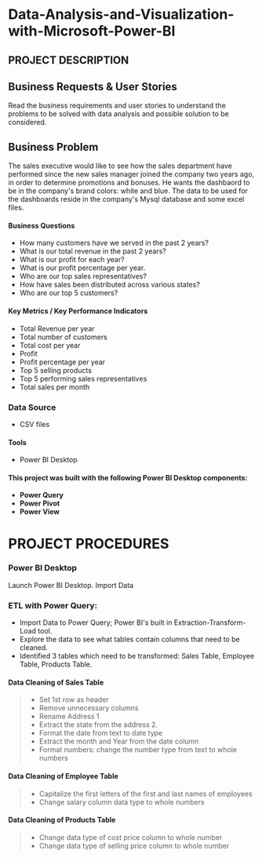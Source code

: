# Data-Analysis-and-Visualization-with-Microsoft-Power-BI

## PROJECT DESCRIPTION

## Business Requests & User Stories
Read the business requirements and user stories to understand the problems to be solved with data analysis and possible solution to be considered. 

## Business Problem
 The sales executive would like to see how the sales department have performed since the new sales manager joined the company two years ago, in order to determine promotions and bonuses. He wants the dashbaord to be in the company's brand colors: white and blue. The data to be used for the dashboards reside in the company's Mysql database and some excel files. 


#### Business Questions
* How many customers have we served in the past 2 years? 
* What is our total revenue in the past 2 years? 
* What is our profit for each year? 
* What is our profit percentage per year. 
* Who are our top sales representatives?  
* How have sales been distributed across various states?
* Who are our top 5 customers?

#### Key Metrics / Key Performance Indicators
* Total Revenue per year
* Total number of customers
* Total cost per year
* Profit
* Profit percentage per year
* Top 5 selling products
* Top 5 performing sales representatives
* Total sales per month

### Data Source
* CSV files

#### Tools
* Power BI Desktop
#### This project was built with the following Power BI Desktop components:
* **Power Query**
* **Power Pivot**
* **Power View**


# PROJECT PROCEDURES

### Power BI Desktop
Launch Power BI Desktop. Import Data

### ETL with Power Query: 
* Import Data to Power Query; Power BI's built in Extraction-Transform-Load tool. 
* Explore the data to see what tables contain columns that need to be cleaned. 
* Identified 3 tables which need to be transformed: Sales Table, Employee Table, Products Table.

#### Data Cleaning of Sales Table
> * Set 1st row as header
> * Remove unnecessary columns
> * Rename Address 1
> * Extract the state from the address 2.
> * Format the date from text to date type
> * Extract the month and Year from the date column
> * Format numbers: change the number type from text to whole numbers

#### Data Cleaning of Employee Table
> * Capitalize the first letters of the first and last names of employees
> * Change salary column data type to whole numbers

#### Data Cleaning of Products Table
> * Change data type of cost price column to whole number
> * Change data type of selling price column to whole number



